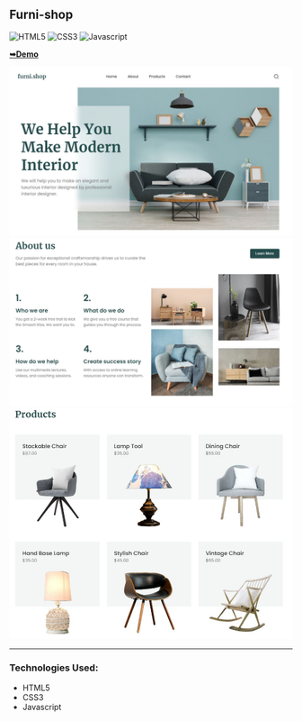 ## Furni-shop

![HTML5](https://img.shields.io/badge/html5-%2320232a.svg?style=for-the-badge&logo=html5&logoColor=%2361DAFB)
![CSS3](https://img.shields.io/badge/css3-%231572B6.svg?style=for-the-badge&logo=css3&logoColor=white)
![Javascript](https://img.shields.io/badge/javascript-%23323330.svg?style=for-the-badge&logo=react&logoColor=%23F7DF1E)

  <a href="https://juliadooby.github.io/Furni-shop/"><strong>➥Demo</strong></a>

<div align="center"><img src="https://github.com/juliaDooby/Furni-shop/blob/main/Furni_1.JPG" width="100%" height="20%"></img></div>
<div align="center"><img src="https://github.com/juliaDooby/Furni-shop/blob/main/Furni_2.JPG" width="100%" height="20%"></img></div>
<div align="center"><img src="https://github.com/juliaDooby/Furni-shop/blob/main/Furni_3.JPG" width="100%" height="20%"></img></div>

---

### Technologies Used:

* HTML5
* CSS3
* Javascript 

